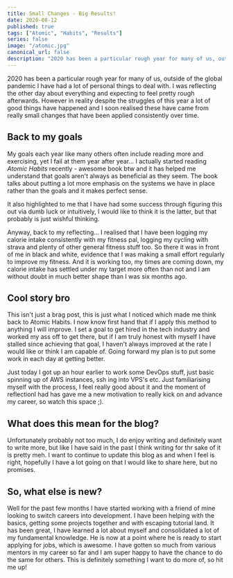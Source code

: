 ```yaml
---
title: Small Changes - Big Results!
date: 2020-08-12
published: true
tags: ["Atomic", "Habits", "Results"]
series: false
image: "/atomic.jpg"
canonical_url: false
description: "2020 has been a particular rough year for many of us, outside of the global pandemic I have had a lot of personal things to deal with. I was reflecting the other day about everything and expecting to feel pretty rough afterwards. However in reality despite the struggles of this year a lot of good things have happened and I soon realised these have came from really small changes that have been applied consistently over time."
---
```


2020 has been a particular rough year for many of us, outside of the global pandemic I have had a lot of personal things to deal with. I was reflecting the other day about everything and expecting to feel pretty rough afterwards. However in reality despite the struggles of this year a lot of good things have happened and I soon realised these have came from really small changes that have been applied consistently over time.

## Back to my goals

My goals each year like many others often include reading more and exercising, yet I fail at them year after year... I actually started reading _Atomic Habits_ recently - awesome book btw and it has helped me understand that goals aren't always as beneficial as they seem. The book talks about putting a lot more emphasis on the systems we have in place rather than the goals and it makes perfect sense.

It also highlighted to me that I have had some success through figuring this out via dumb luck or intuitively, I would like to think it is the latter, but that probably is just wishful thinking.

Anyway, back to my reflecting... I realised that I have been logging my calorie intake consistently with my fitness pal, logging my cycling with strava and plenty of other general fitness stuff too. So there it was in front of me in black and white, evidence that I was making a small effort regularly to improve my fitness. And it is working too, my times are coming down, my calorie intake has settled under my target more often than not and I am without doubt in much better shape than I was six months ago.

## Cool story bro

This isn't just a brag post, this is just what I noticed which made me think back to Atomic Habits. I now know first hand that if I apply this method to anything I will improve. I set a goal to get hired in the tech industry and worked my ass off to get there, but if I am truly honest with myself I have stalled since achieving that goal, I haven't always improved at the rate I would like or think I am capable of. Going forward my plan is to put some work in each day at getting better.

Just today I got up an hour earlier to work some DevOps stuff, just basic spinning up of AWS instances, ssh ing into VPS's etc. Just familiarising myself with the process, I feel really good about it and the moment of reflectionI had has gave me a new motivation to really kick on and advance my career, so watch this space ;).

## What does this mean for the blog?

Unfortunately probably not too much, I do enjoy writing and definitely want to write more, but like I have said in the past I think writing for thr sake of it is pretty meh. I want to continue to update this blog as and when I feel is right, hopefully I have a lot going on that I would like to share here, but no promises.

## So, what else is new?

Well for the past few months I have started working with a friend of mine looking to switch careers into development. I have been helping with the basics, getting some projects together and with escaping tutorial land. It has been great, I have learned a lot about myself and consolidated a lot of my fundamental knowledge. He is now at a point where he is ready to start applying for jobs, which is awesome. I have gotten so much from various mentors in my career so far and I am super happy to have the chance to do the same for others. This is definitely something I want to do more of, so hit me up!
